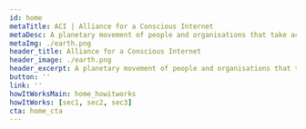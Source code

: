 ```yaml
---
id: home
metaTitle: ACI | Alliance for a Conscious Internet
metaDesc: A planetary movement of people and organisations that take action now to shape a conscious digital world that empowers everyone equally, across borders.
metaImg: ./earth.png
header_title: Alliance for a Conscious Internet 
header_image: ./earth.png
header_excerpt: A planetary movement of people and organisations that take action now to shape a conscious digital world that empowers everyone equally, across borders.
button: ''
link: ''
howItWorksMain: home_howitworks
howItWorks: [sec1, sec2, sec3]
cta: home_cta
---
```

